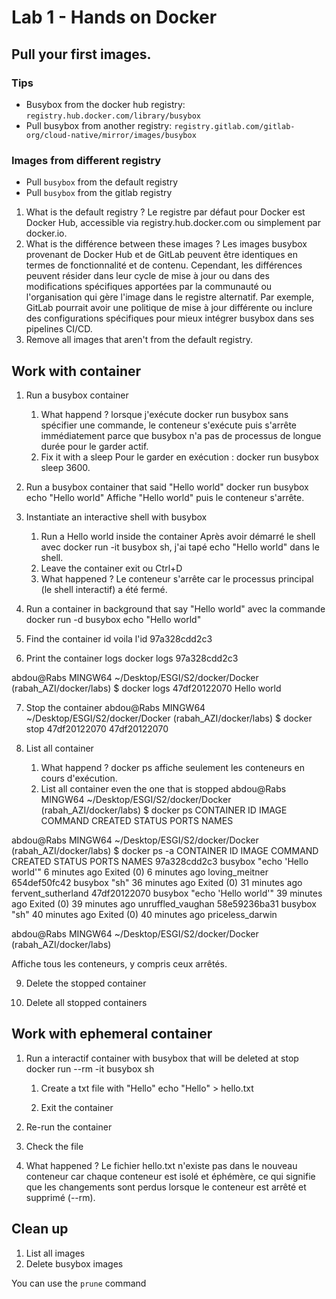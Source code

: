 # Lab 1 - Hands on Docker

## Pull your first images.

### Tips

- Busybox from the docker hub registry: `registry.hub.docker.com/library/busybox`
- Pull busybox from another registry: `registry.gitlab.com/gitlab-org/cloud-native/mirror/images/busybox`

### Images from different registry

- Pull `busybox` from the default registry
- Pull `busybox` from the gitlab registry

1. What is the default registry ?
Le registre par défaut pour Docker est Docker Hub, accessible via registry.hub.docker.com ou simplement par docker.io.
2. What is the différence between these images ?
Les images busybox provenant de Docker Hub et de GitLab peuvent être identiques en termes de fonctionnalité et de contenu. Cependant, les différences peuvent résider dans leur cycle de mise à jour ou dans des modifications spécifiques apportées par la communauté ou l'organisation qui gère l'image dans le registre alternatif. Par exemple, GitLab pourrait avoir une politique de mise à jour différente ou inclure des configurations spécifiques pour mieux intégrer busybox dans ses pipelines CI/CD.
3. Remove all images that aren't from the default registry.

## Work with container

1. Run a busybox container
   1. What happend ?
   lorsque j'exécute docker run busybox sans spécifier une commande, le conteneur s'exécute puis s'arrête immédiatement parce que busybox n'a pas de processus de longue durée pour le garder actif.
   2. Fix it with a sleep
   Pour le garder en exécution : docker run busybox sleep 3600.
2. Run a busybox container that said "Hello world"
docker run busybox echo "Hello world"
Affiche "Hello world" puis le conteneur s'arrête.
3. Instantiate an interactive shell with busybox
   1. Run a Hello world inside the container
   Après avoir démarré le shell avec docker run -it busybox sh, j'ai tapé echo "Hello world" dans le shell.
   2. Leave the container
   exit ou Ctrl+D
   3. What happened ?
   Le conteneur s'arrête car le processus principal (le shell interactif) a été fermé.
4. Run a container in background that say "Hello world"
avec la commande 
docker run -d busybox echo "Hello world"

5. Find the container id
voila l'id
97a328cdd2c3 
6. Print the container logs
docker logs 97a328cdd2c3

abdou@Rabs MINGW64 ~/Desktop/ESGI/S2/docker/Docker (rabah_AZI/docker/labs)
$ docker logs 47df20122070
Hello world

7. Stop the container
abdou@Rabs MINGW64 ~/Desktop/ESGI/S2/docker/Docker (rabah_AZI/docker/labs)
$ docker stop 47df20122070
47df20122070

8. List all container
   1. What happend ?
   docker ps affiche seulement les conteneurs en cours d'exécution.
   2. List all container even the one that is stopped
   abdou@Rabs MINGW64 ~/Desktop/ESGI/S2/docker/Docker (rabah_AZI/docker/labs)
$ docker ps
CONTAINER ID   IMAGE     COMMAND   CREATED   STATUS    PORTS     NAMES


abdou@Rabs MINGW64 ~/Desktop/ESGI/S2/docker/Docker (rabah_AZI/docker/labs)
$ docker ps -a
CONTAINER ID   IMAGE     COMMAND                CREATED          STATUS                      PORTS     NAMES
97a328cdd2c3   busybox   "echo 'Hello world'"   6 minutes ago    Exited (0) 6 minutes ago              loving_meitner
654def50fc42   busybox   "sh"                   36 minutes ago   Exited (0) 31 minutes ago             fervent_sutherland
47df20122070   busybox   "echo 'Hello world'"   39 minutes ago   Exited (0) 39 minutes ago             unruffled_vaughan
58e59236ba31   busybox   "sh"                   40 minutes ago   Exited (0) 40 minutes ago             priceless_darwin

abdou@Rabs MINGW64 ~/Desktop/ESGI/S2/docker/Docker (rabah_AZI/docker/labs)

Affiche tous les conteneurs, y compris ceux arrêtés.

9. Delete the stopped container

10. Delete all stopped containers

## Work with ephemeral container

1. Run a interactif container with busybox that will be deleted at stop
docker run --rm -it busybox sh

   1. Create a txt file with "Hello"
   echo "Hello" > hello.txt

   2. Exit the container
2. Re-run the container 
3. Check the file 
4. What happened ?
Le fichier hello.txt n'existe pas dans le nouveau conteneur car chaque conteneur est isolé et éphémère, ce qui signifie que les changements sont perdus lorsque le conteneur est arrêté et supprimé (--rm).
## Clean up

1. List all images
2. Delete busybox images

You can use the `prune` command